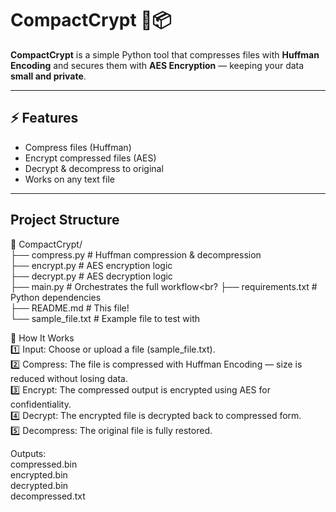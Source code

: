 # CompactCrypt 🔐📦

**CompactCrypt** is a simple Python tool that compresses files with **Huffman Encoding** and secures them with **AES Encryption** — keeping your data **small and private**.

---

## ⚡ Features

- Compress files (Huffman)
- Encrypt compressed files (AES)
- Decrypt & decompress to original
- Works on any text file

---

## Project Structure

📁 CompactCrypt/<br>
├── compress.py # Huffman compression & decompression<br>
├── encrypt.py # AES encryption logic<br>
├── decrypt.py # AES decryption logic<br>
├── main.py # Orchestrates the full workflow<br?
├── requirements.txt # Python dependencies<br>
├── README.md # This file!<br>
└── sample_file.txt # Example file to test with<br>

🚀 How It Works<br>
1️⃣ Input: Choose or upload a file (sample_file.txt).<br>
2️⃣ Compress: The file is compressed with Huffman Encoding — size is reduced without losing data.<br>
3️⃣ Encrypt: The compressed output is encrypted using AES for confidentiality.<br>
4️⃣ Decrypt: The encrypted file is decrypted back to compressed form.<br>
5️⃣ Decompress: The original file is fully restored.<br>

Outputs:<br>
compressed.bin<br>
encrypted.bin<br>
decrypted.bin<br>
decompressed.txt<br>


